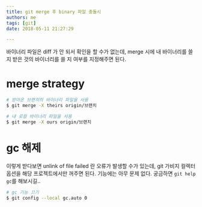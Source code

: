```yaml
---
title: git merge 후 binary 파일 충돌시
authors: me
tags: [git]
date: 2018-05-11 21:27:29

---
```


바이너리 파일은 diff 가 안 되서 확인을 할 수가 없는데,
merge 시에 내 바이너리를 쓸 지 받은 것의 바이너리를 쓸 지 여부를 지정해주면 된다.

# merge strategy

```bash
# 받아온 브랜치의 바이너리 파일을 사용
$ git merge -X theirs origin/브랜치

# 내 로컬 바이너리 파일을 사용
$ git merge -X ours origin/브랜치
```

# gc 해제

이렇게 받다보면 unlink of file failed 란 오류가 발생할 수가 있는데,
git 가비지 컬렉터 옵션을 해당 프로젝트에서만 꺼주면 된다.
기능에는 아무 문제 없다. 궁금하면 `git help gc`를 해보시길..

```bash
# gc 기능 끄기
$ git config --local gc.auto 0
```

